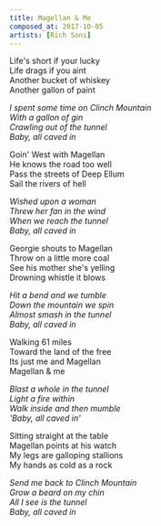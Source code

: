 ```yaml
---
title: Magellan & Me
composed_at: 2017-10-05
artists: [Rich Soni]
---
```


Life's short if your lucky  
Life drags if you aint  
Another bucket of whiskey  
Another gallon of paint  

*I spent some time on Clinch Mountain*  
*With a gallon of gin*  
*Crawling out of the tunnel*  
*Baby, all caved in*  

Goin' West with Magellan  
He knows the road too well  
Pass the streets of Deep Ellum  
Sail the rivers of hell  

*Wished upon a woman*  
*Threw her fan in the wind*  
*When we reach the tunnel*  
*Baby, all caved in*  

Georgie shouts to Magellan  
Throw on a little more coal  
See his mother she's yelling  
Drowning whistle it blows  

*Hit a bend and we tumble*  
*Down the mountain we spin*  
*Almost smash in the tunnel*  
*Baby, all caved in*  

Walking 61 miles  
Toward the land of the free  
Its just me and Magellan  
Magellan & me  

*Blast a whole in the tunnel*  
*Light a fire within*  
*Walk inside and then mumble*  
*'Baby, all caved in'*  

Sitting straight at the table  
Magellan points at his watch  
My legs are galloping stallions  
My hands as cold as a rock  

*Send me back to Clinch Mountain*  
*Grow a beard on my chin*  
*All I see is the tunnel*  
*Baby, all caved in*  
